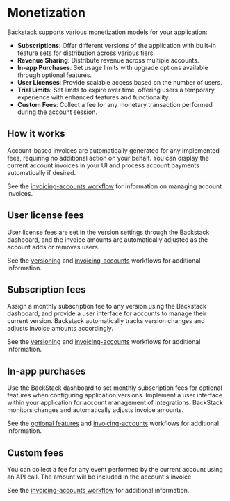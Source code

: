# Monetization

Backstack supports various monetization models for your application:

- **Subscriptions**: Offer different versions of the application with built-in feature sets for distribution across various tiers.
- **Revenue Sharing**: Distribute revenue across multiple accounts.
- **In-app Purchases**: Set usage limits with upgrade options available through optional features.
- **User Licenses**: Provide scalable access based on the number of users.
- **Trial Limits**: Set limits to expire over time, offering users a temporary experience with enhanced features and functionality.
- **Custom Fees**: Collect a fee for any monetary transaction performed during the account session.


## How it works

Account-based invoices are automatically generated for any implemented fees, requiring no additional action on your behalf. You can display the current account invoices in your UI and process account payments automatically if desired.

See the [invoicing-accounts workflow](/invoicing-accounts) for information on managing account invoices.

## User license fees

User license fees are set in the version settings through the Backstack dashboard, and the invoice amounts are automatically adjusted as the account adds or removes users.

See the [versioning](/version-assignment) and [invoicing-accounts](/invoicing-accounts) workflows for additional information.


## Subscription fees

Assign a monthly subscription fee to any version using the Backstack dashboard, and provide a user interface for accounts to manage their current version. Backstack automatically tracks version changes and adjusts invoice amounts accordingly.

See the [versioning](/version-assignment) and [invoicing-accounts](/invoicing-accounts) workflows for additional information.


## In-app purchases

Use the BackStack dashboard to set monthly subscription fees for optional features when configuring application versions. Implement a user interface within your application for account management of integrations. BackStack monitors changes and automatically adjusts invoice amounts.

See the [optional features](/optional-features) and [invoicing-accounts](/invoicing-accounts) workflows for additional information.


## Custom fees


You can collect a fee for any event performed by the current account using an API call. The amount will be included in the account's invoice.

See the [invoicing-accounts workflow](/invoicing-accounts) for additional information.

